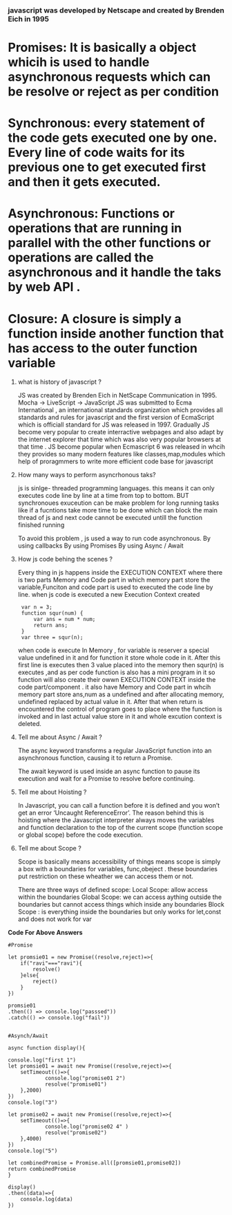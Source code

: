 
### javascript was developed by Netscape and created by Brenden Eich in 1995




# Promises: It is basically a object whicih is used to handle asynchronous requests which can be resolve or reject as per condition

# Synchronous: every statement of the code gets executed one by one. Every line of code waits for its previous one to get executed first and then it gets executed.

# Asynchronous: Functions or operations that are running in parallel with the other functions or operations are called the asynchronous and it handle the taks by web API .

# Closure: A closure is simply a function inside another function that has access to the outer function variable


1. what is history of javascript ?

    JS was created by Brenden Eich in NetScape Communication in 1995. 
    Mocha -> LiveScript -> JavaScript
    JS was submitted to Ecma International , an international standards organization which provides all standards and rules for javascript and the first version of EcmaScript which is officiall standard for JS was released in 1997. 
    Gradually JS become very popular to create interractive webpages and also adapt by the internet explorer that time which was also very popular browsers at that time .
    JS become popular when Ecmascript 6 was released in whcih they provides so many modern features like classes,map,modules which help of proragmmers to write more efficient code base for javascript



2. How many ways to perform asyncrhonous taks?

    js is sinlge- threaded programming languages. this means it can only executes code line by line at a time  from top to bottom.
    BUT synchronoues exuceution can be make problem for long running tasks like if a fucntions take more time to be done which can block  the main thread of js and next code cannot be executed untill the function finished running

    To avoid this problem , js used a way to run code asynchronous.
    By using callbacks
    By using Promises
    By using Async / Await


3. How js code behing the scenes ?

    Every thing in js happens inside the EXECUTION CONTEXT where there is two parts Memory and Code part in which memory part store the variable,Funciton and code part is used to executed the code line by line.
    when js code is executed a new Execution Context created

        var n = 3; 
        function squr(num) { 
            var ans = num * num; 
            return ans; 
        } 
        var three = squr(n); 

    when code is execute 
    In Memory , for variable is reserver a special value undefined in it and for function it store whole code in it. 
    After this first line is executes then 3 value placed into the memory
    then squr(n) is executes ,and as per code function is also has a mini program in it so function will also create their owwn EXECUTION CONTEXT inside the code part/component . it also have Memory and Code part in whcih memory part store ans,num as a undefined and after allocating memory, undefined replaced by actual value in it.
    After that when return is encountered the control of program goes to place where the function is invoked and in last actual value store in it and whole excution context is deleted.




4. Tell me about Async / Await ?

    The async keyword transforms a regular JavaScript function into an asynchronous function, causing it to return a Promise.

    The await keyword is used inside an async function to pause its execution and wait for a Promise to resolve before continuing.


5. Tell me about Hoisting ?

    In Javascript, you can call a function before it is defined and you won’t get an error ‘Uncaught ReferenceError’. The reason behind this is hoisting where the Javascript interpreter always moves the variables and function declaration to the top of the current scope (function scope or global scope) before the code execution.


6. Tell me about Scope ?

    Scope is basically means accessibility of things means scope is simply a box with a boundaries for variables, func,obeject . these boundaries put restriction on these wheather we can access them or not.

    There are three ways of defined scope:
    Local Scope: allow access within the boundaries
    Global Scope: we can access aything outside the boundaries but cannot access things which inside any boundaries
    Block Scope : is everything inside the boundaries but only works for let,const and does not work for var






__Code For Above Answers__

    #Promise

    let promsie01 = new Promise((resolve,reject)=>{
        if("ravi"==="ravi"){
            resolve()
        }else{
            reject()
        }
    })

    promsie01
    .then(() => console.log("passsed"))
    .catch(() => console.log("fail"))


    #Asynch/Await

    async function display(){

    console.log("first 1")
    let promsie01 = await new Promise((resolve,reject)=>{
        setTimeout(()=>{
                console.log("promise01 2")
                resolve("promise01")
        },2000)
    }) 
    console.log("3")

    let promise02 = await new Promise((resolve,reject)=>{
        setTimeout(()=>{
                console.log("promise02 4" )
                resolve("promise02")
        },4000)
    })
    console.log("5")

    let combinedPromise = Promise.all([promsie01,promise02])
    return combinedPromise
    }

    display()
    .then((data)=>{
        console.log(data)
    })





